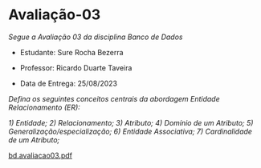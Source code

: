 # Avaliação-03

*Segue a Avaliação 03 da disciplina Banco de Dados*

* Estudante: Sure Rocha Bezerra 

* Professor: Ricardo Duarte Taveira

* Data de Entrega: 25/08/2023

*Defina os seguintes conceitos centrais da abordagem Entidade Relacionamento (ER):*

*1) Entidade;
2) Relacionamento;
3) Atributo;
4) Domínio de um Atributo;
5) Generalização/especialização;
6) Entidade Associativa;
7) Cardinalidade de um Atributo;*

[bd.avaliacao03.pdf](https://github.com/surerocha/bd-p4-info/files/12444265/bd.avaliacao03.pdf)


